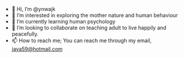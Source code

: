 - 👋 Hi, I’m @ynwajk
- 👀 I’m interested in exploring the mother nature and human behaviour
- 🌱 I’m currently learning human psychology
- 💞️ I’m looking to collaborate on teaching adult to live happily and peacefully.
- 📫 How to reach me; You can reach me through my email, jaya59@hotmail.com

<!---
ynwajk/ynwajk is a ✨ special ✨ repository because its `README.md` (this file) appears on your GitHub profile.
You can click the Preview link to take a look at your changes.
--->
